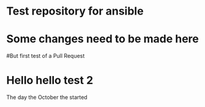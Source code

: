 # Test repository for ansible
# Some changes need to be made here
#But first test of a Pull Request
# Hello hello test 2
The day the October the started 

